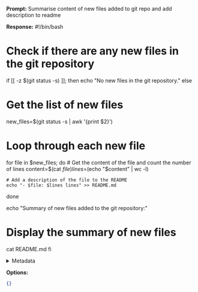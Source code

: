 **Prompt:**
Summarise content of new files added to git repo and add description to readme


**Response:**
#!/bin/bash

# Check if there are any new files in the git repository
if [[ -z $(git status -s) ]]; then
  echo "No new files in the git repository."
else
  # Get the list of new files
  new_files=$(git status -s | awk '{print $2}')
  
  # Loop through each new file
  for file in $new_files; do
    # Get the content of the file and count the number of lines
    content=$(cat $file)
    lines=$(echo "$content" | wc -l)
    
    # Add a description of the file to the README
    echo "- $file: $lines lines" >> README.md
  done
  
  echo "Summary of new files added to the git repository:"
  
  # Display the summary of new files
  cat README.md
fi

<details><summary>Metadata</summary>

- Duration: 6753 ms
- Datetime: 2023-07-26T07:20:08.088881
- Model: gpt-3.5-turbo-0613

</details>

**Options:**
```json
{}
```

